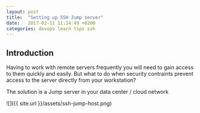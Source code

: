 ```yaml
---
layout: post
title:  "Setting up SSH Jump server"
date:   2017-02-11 11:14:49 +0200
categories: devops learn tips ssh
---
```


## Introduction

Having to work with remote servers frequently you will need to gain access to them quickly and easily. But what to do when security contraints prevent access to the server directly from your workstation?

The solution is a Jump server in your data center / cloud network

![]({{ site.url }}/assets/ssh-jump-host.png)


